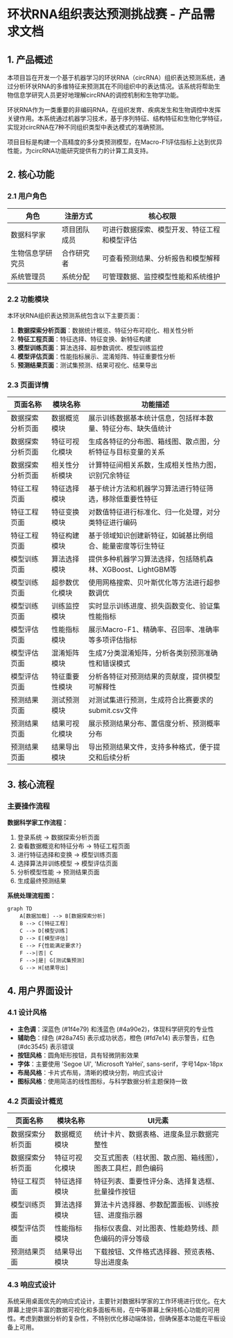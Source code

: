 # 环状RNA组织表达预测挑战赛 - 产品需求文档

## 1. 产品概述

本项目旨在开发一个基于机器学习的环状RNA（circRNA）组织表达预测系统，通过分析环状RNA的多维特征来预测其在不同组织中的表达情况。该系统将帮助生物信息学研究人员更好地理解circRNA的调控机制和生物学功能。

环状RNA作为一类重要的非编码RNA，在组织发育、疾病发生和生物调控中发挥关键作用。本系统通过机器学习技术，基于序列特征、结构特征和生物化学特征，实现对circRNA在7种不同组织类型中表达模式的准确预测。

项目目标是构建一个高精度的多分类预测模型，在Macro-F1评估指标上达到优异性能，为circRNA功能研究提供有力的计算工具支持。

## 2. 核心功能

### 2.1 用户角色

| 角色 | 注册方式 | 核心权限 |
|------|----------|----------|
| 数据科学家 | 项目团队成员 | 可进行数据探索、模型开发、特征工程和模型评估 |
| 生物信息学研究员 | 合作研究者 | 可查看预测结果、分析报告和模型解释 |
| 系统管理员 | 系统分配 | 可管理数据、监控模型性能和系统维护 |

### 2.2 功能模块

本环状RNA组织表达预测系统包含以下主要页面：
1. **数据探索分析页面**：数据统计概览、特征分布可视化、相关性分析
2. **特征工程页面**：特征选择、特征变换、新特征构建
3. **模型训练页面**：算法选择、超参数调优、模型训练监控
4. **模型评估页面**：性能指标展示、混淆矩阵、特征重要性分析
5. **预测结果页面**：测试集预测、结果可视化、结果导出

### 2.3 页面详情

| 页面名称 | 模块名称 | 功能描述 |
|----------|----------|----------|
| 数据探索分析页面 | 数据概览模块 | 展示训练数据基本统计信息，包括样本数量、特征分布、缺失值统计 |
| 数据探索分析页面 | 特征可视化模块 | 生成各特征的分布图、箱线图、散点图，分析特征与目标变量的关系 |
| 数据探索分析页面 | 相关性分析模块 | 计算特征间相关系数，生成相关性热力图，识别冗余特征 |
| 特征工程页面 | 特征选择模块 | 基于统计方法和机器学习算法进行特征筛选，移除低重要性特征 |
| 特征工程页面 | 特征变换模块 | 对数值特征进行标准化、归一化处理，对分类特征进行编码 |
| 特征工程页面 | 特征构建模块 | 基于领域知识创建新特征，如碱基比例组合、能量密度等衍生特征 |
| 模型训练页面 | 算法选择模块 | 提供多种机器学习算法选择，包括随机森林、XGBoost、LightGBM等 |
| 模型训练页面 | 超参数优化模块 | 使用网格搜索、贝叶斯优化等方法进行超参数调优 |
| 模型训练页面 | 训练监控模块 | 实时显示训练进度、损失函数变化、验证集性能指标 |
| 模型评估页面 | 性能指标模块 | 展示Macro-F1、精确率、召回率、准确率等多项评估指标 |
| 模型评估页面 | 混淆矩阵模块 | 生成7分类混淆矩阵，分析各类别预测准确性和错误模式 |
| 模型评估页面 | 特征重要性模块 | 分析各特征对预测结果的贡献度，提供模型可解释性 |
| 预测结果页面 | 测试预测模块 | 对测试集进行预测，生成符合比赛要求的submit.csv文件 |
| 预测结果页面 | 结果可视化模块 | 展示预测结果分布、置信度分析、预测概率分布 |
| 预测结果页面 | 结果导出模块 | 导出预测结果文件，支持多种格式，便于提交和后续分析 |

## 3. 核心流程

### 主要操作流程

**数据科学家工作流程：**
1. 登录系统 → 数据探索分析页面
2. 查看数据概览和特征分布 → 特征工程页面
3. 进行特征选择和变换 → 模型训练页面
4. 选择算法并训练模型 → 模型评估页面
5. 分析模型性能 → 预测结果页面
6. 生成最终预测结果

**系统处理流程图：**

```mermaid
graph TD
    A[数据加载] --> B[数据探索分析]
    B --> C[特征工程]
    C --> D[模型训练]
    D --> E[模型评估]
    E --> F{性能满足要求?}
    F -->|否| C
    F -->|是| G[测试集预测]
    G --> H[结果导出]
```

## 4. 用户界面设计

### 4.1 设计风格

- **主色调**：深蓝色 (#1f4e79) 和浅蓝色 (#4a90e2)，体现科学研究的专业性
- **辅助色**：绿色 (#28a745) 表示成功状态，橙色 (#fd7e14) 表示警告，红色 (#dc3545) 表示错误
- **按钮风格**：圆角矩形按钮，具有轻微阴影效果
- **字体**：主要使用 'Segoe UI', 'Microsoft YaHei', sans-serif，字号14px-18px
- **布局风格**：卡片式布局，清晰的模块分割，响应式设计
- **图标风格**：使用简洁的线性图标，与科学数据分析主题保持一致

### 4.2 页面设计概览

| 页面名称 | 模块名称 | UI元素 |
|----------|----------|--------|
| 数据探索分析页面 | 数据概览模块 | 统计卡片、数据表格、进度条显示数据完整性 |
| 数据探索分析页面 | 特征可视化模块 | 交互式图表（柱状图、散点图、箱线图），图表工具栏，颜色编码 |
| 特征工程页面 | 特征选择模块 | 特征列表、重要性评分条、选择复选框、批量操作按钮 |
| 模型训练页面 | 算法选择模块 | 算法卡片选择器、参数配置面板、训练按钮、进度指示器 |
| 模型评估页面 | 性能指标模块 | 指标仪表盘、对比图表、性能趋势线、颜色编码的评分等级 |
| 预测结果页面 | 结果导出模块 | 下载按钮、文件格式选择器、预览表格、导出进度条 |

### 4.3 响应式设计

系统采用桌面优先的响应式设计，主要针对数据科学家的工作环境进行优化。在大屏幕上提供丰富的数据可视化和多面板布局，在中等屏幕上保持核心功能的可用性。考虑到数据分析的复杂性，不特别优化移动端体验，但确保基本功能在平板设备上可用。